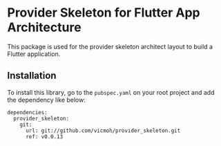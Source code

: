 # Provider Skeleton for Flutter App Architecture

This package is used for the provider skeleton architect layout to
build a Flutter application.

## Installation

To install this library, go to the `pubspec.yaml` on your root
project and add the dependency like below: 

```
dependencies:
  provider_skeleton:
    git:
      url: git://github.com/vicmoh/provider_skeleton.git
      ref: v0.0.13
```
